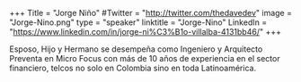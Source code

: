 +++
Title = "Jorge Niño"
#Twitter = "http://twitter.com/thedavedev"
image = "Jorge-Nino.png"
type = "speaker"
linktitle = "Jorge-Nino"
LinkedIn = "https://www.linkedin.com/in/jorge-ni%C3%B1o-villalba-4131bb46/"
+++

Esposo, Hijo y Hermano se desempeña como Ingeniero y Arquitecto Preventa en Micro Focus con más de 10 años de experiencia en el sector financiero, telcos no solo en Colombia sino en toda Latinoamérica.